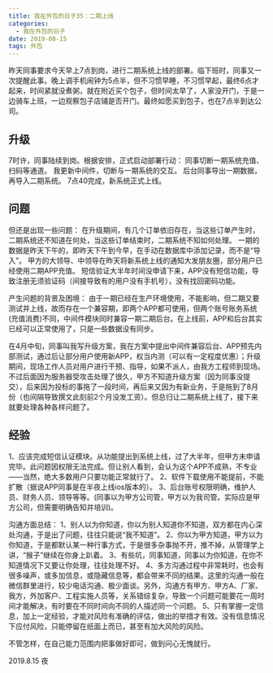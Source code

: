 ```yaml
---
title: 我在外包的日子35：二期上线
categories:
  - 我在外包的日子
date: 2019-08-15
tags: 外包
---
```


昨天同事要求今天早上7点到岗，进行二期系统上线的部署。临下班时，同事又一次提醒此事。晚上调手机闹钟为5点半，但不习惯早睡，不习惯早起，最终6点才起来，时间紧就没煮粥，就在附近买个包子，但时间太早了，人家没开门，于是一边骑车上班，一边观察包子店铺是否开门。最终如愿买到包子，也在7点半到达公司。  
<!-- more -->
## 升级
7时许，同事陆续到岗。根据安排，正式启动部署行动：
同事切断一期系统充值、扫码等通道。
我更新中间件，切断与一期系统的交互。
后台同事导出一期数据，再导入二期系统。
7点40完成，新系统正式上线。

## 问题
但还是出现一些问题：
在升级期间，有几个订单依旧存在，当这些订单产生时，二期系统还不知道在何处，当这些订单结束时，二期系统不知如何处理。
一期的数据是昨天下午的，即昨天下午到今早，在手动在数据库中添加记录，而不是“导入”。
甲方的大领导、中领导在昨天将新系统上线的通知大发朋友圈，部分用户已经使用二期APP充值。
短信验证大半年时间没申请下来，APP没有短信功能，导致注册无须验证码（间接导致有的用户没有手机号），没有找回密码功能。

产生问题的背景及困境：
由于一期已经在生产环境使用，不能影响，但二期又要测试并上线，故而存在一个兼容期，即两个APP都可使用，但两个账号账务系统(充值消费)不同，中间件模块同时兼容一期二期后台。在上线前，APP和后台其实已经可以正常使用了，只是一些数据没有同步。

在4月中旬，同事叫我写升级方案，我在方案中提出中间件兼容后台、APP预先内部测试，通过后让部分用户使用新APP，权当内测（可以有一定程度优惠）；升级期间，现场工作人员对用户进行干预、指导，如果不派人，由我方工程师到现场。
不过后面因为服务器受攻击处理了很久，甲方不知道升级方案（因为同事没提交），后来因为投标的事拖了一段时间，再后来又因为有新业务，于是拖到了8月份（也间隔导致撰文此刻前2个月没发工资）。但总归让二期系统上线了，接下来就要处理各种各样问题了。

## 经验
1、应该完成短信认证模块。从功能提出到系统上线，过了大半年，但甲方未申请完毕。此问题因权限无法完成。但让别人看到，会认为这个APP不成熟，不专业——当然，绝大多数用户只要功能正常就行了。
2、软件下载使用不能提前，不能扩散（据说APP同事是在半夜上线ios版本的）。
3、后台账号权限明确，维护人员、财务人员、领导等等。(同事以为甲方公司管，甲方以为我司管。实际应是甲方公司，但需要明确告知并培训)。

沟通方面总结：
1、别人以为你知道，你以为别人知道你不知道，双方都在内心深处沟通，于是出了问题，往往只能说“我不知道”。
2、你以为甲方知道，甲方以为你知道，于是都默认某一种行事方式，于是很多杂事抛不开，推不掉，从管理学上讲，“猴子”继续在你身上趴着。
3、有些坑，同事知道，同事以为你知道，在你不知道情况下又要让你处理，往往处理不好。
4、多方沟通过程中非常耗时，也会有很多噪声，或多加信息，或隐藏信息等，都会带来不同的结果。这里的沟通一般在微信群里进行，较少电话沟通、极少面谈。另外，沟通方有甲方、甲方A、厂家、我方，外加客户、工程实施人员等，关系错综复杂，导致一个问题可能要花一周时间才能解决，有时要在不同时间向不同的人描述同一个问题。
5、只有掌握一定信息，加上一定经验，才能对风险有准确的评估，做出的举措才有效。没有信息情况下应付风险，只能停留在纸面上而已，甚至有加大风险的风险。

不管怎样，在自己能力范围内把事做好即可，做到问心无愧就行。

2019.8.15 夜 